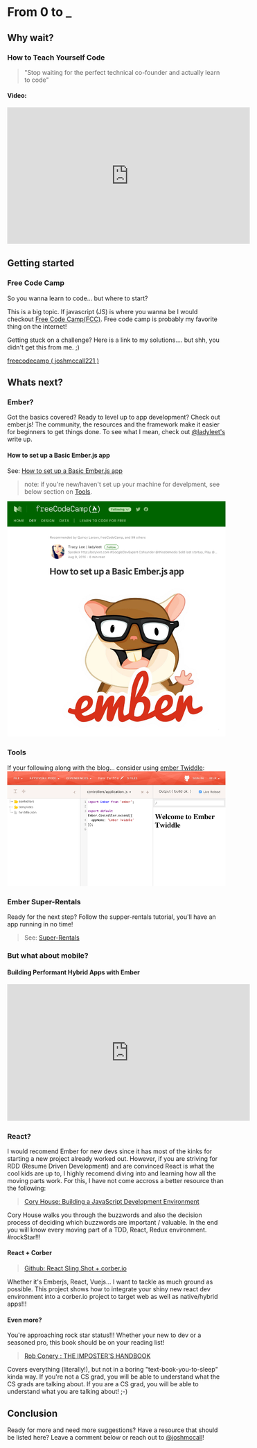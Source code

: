 # From 0 to _
## Why wait?
### How to Teach Yourself Code
> "Stop waiting for the perfect technical co-founder and actually learn to code"

#### Video:
<iframe width="560" height="315" src="https://www.youtube.com/embed/T0qAjgQFR4c" frameborder="0" allowfullscreen></iframe>

## Getting started

### Free Code Camp
So you wanna learn to code... but where to start?

This is a big topic. If javascript (JS) is where you wanna be I would checkout [Free Code Camp(FCC)](https://www.freecodecamp.com/). Free code camp is probably my favorite thing on the internet!

Getting stuck on a challenge? Here is a link to my solutions.... but shh, you didn't get this from me. ;)

[freecodecamp ( joshmccall221 )](https://www.freecodecamp.com/joshmccall221)

## Whats next?

### Ember?
Got the basics covered? Ready to level up to app development? Check out ember.js! The community, the resources and the framework make it easier for beginners to get things done. To see what I mean, check out [@ladyleet's](https://twitter.com/ladyleet)  write up.

#### How to set up a Basic Ember.js app
See: [How to set up a Basic Ember.js app](https://medium.freecodecamp.com/setting-up-a-basic-ember-js-app-c9323760c675)

> note: if you're new/haven't set up your machine for develpment, see below section on [Tools](#tools).

<img src="../images/ladyleet_basic_ember.png" width="">

### Tools
If your following along with the blog... consider using [ember Twiddle](ember-twiddle.com):
<img src="../images/ember_Twiddle.png" width="">


### Ember Super-Rentals
Ready for the next step? Follow the supper-rentals tutorial, you'll have an app running in no time!

> See: [Super-Rentals ](https://guides.emberjs.com/v2.16.0/tutorial/ember-cli/)

### But what about mobile?

#### Building Performant Hybrid Apps with Ember
<iframe width="560" height="315" src="https://www.youtube.com/embed/UL7OkXyT_2o" frameborder="0" allowfullscreen></iframe>

### React?
I would recomend Ember for new devs since it has most of the kinks for starting a new project already worked out. However, if you are striving for RDD (Resume Driven Development) and are convinced React is what the cool kids are up to, I highly recomend diving into and learning how all the moving parts work. For this, I have not come accross a better resource than the following:

> [Cory House: Building a JavaScript Development Environment](https://www.pluralsight.com/courses/javascript-development-environment)

Cory House walks you through the buzzwords and also the decision process of deciding which buzzwords are important / valuable. In the end you will know every moving part of a TDD, React, Redux environment. #rockStar!!!

#### React + Corber

> [Github: React Sling Shot + corber.io](http://joshuamccall.com/articles/react_sling_shot_corber.html)

Whether it's Emberjs, React, Vuejs... I want to tackle as much ground as possible. This project shows how to integrate your shiny new react dev environment into a corber.io project to target web as well as native/hybrid apps!!!
#### Even more?
You're approaching rock star status!!! Whether your new to dev or a seasoned pro, this book should be on your reading list!

> [Rob Conery : THE IMPOSTER'S HANDBOOK ](https://bigmachine.io/products/the-imposters-handbook/?variant=40784923784)

Covers everything (literally!), but not in a boring "text-book-you-to-sleep" kinda way. If you're not a CS grad, you will be able to understand what the CS grads are talking about. If you are a CS grad, you will be able to understand what you are talking about! ;-)

## Conclusion

Ready for more and need more suggestions? Have a resource that should be listed here? Leave a comment below or reach out to [@joshmccall](https://twitter.com/joshmccall)!
